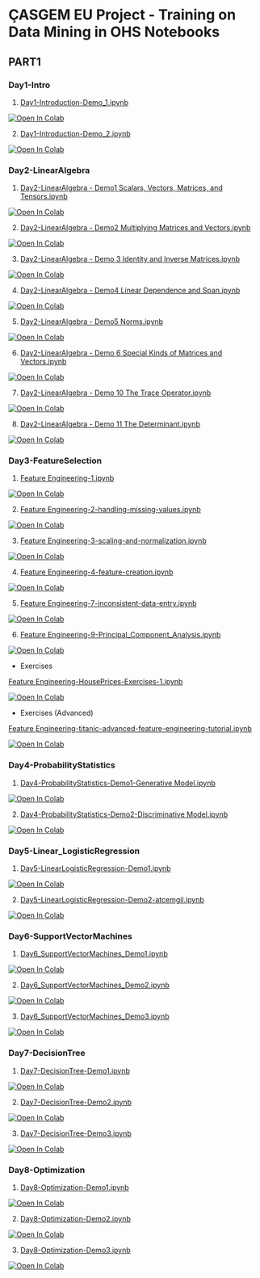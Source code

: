 # ÇASGEM EU Project - Training on Data Mining in OHS Notebooks

## PART1
### Day1-Intro
1. [Day1-Introduction-Demo_1.ipynb](https://colab.research.google.com/github/yapay-ogrenme/casgem-eu-project-training-on-data-mining/blob/main/PART1/Day1-Intro/notebooks/Day1-Introduction-Demo_1.ipynb)

[![Open In Colab](https://colab.research.google.com/assets/colab-badge.svg)](https://colab.research.google.com/github/yapay-ogrenme/casgem-eu-project-training-on-data-mining/blob/main/PART1/Day1-Intro/notebooks/Day1-Introduction-Demo_1.ipynb)

2. [Day1-Introduction-Demo_2.ipynb](https://colab.research.google.com/github/yapay-ogrenme/casgem-eu-project-training-on-data-mining/blob/main/PART1/Day1-Intro/notebooks/Day1-Introduction-Demo_2.ipynb)

[![Open In Colab](https://colab.research.google.com/assets/colab-badge.svg)](https://colab.research.google.com/github/yapay-ogrenme/casgem-eu-project-training-on-data-mining/blob/main/PART1/Day1-Intro/notebooks/Day1-Introduction-Demo_2.ipynb)


### Day2-LinearAlgebra
1. [Day2-LinearAlgebra - Demo1 Scalars, Vectors, Matrices, and Tensors.ipynb](https://colab.research.google.com/github/yapay-ogrenme/casgem-eu-project-training-on-data-mining/blob/main/PART1/Day2-LinearAlgebra/notebooks/Day2-LinearAlgebra%20-%2001%20Scalars,%20Vectors,%20Matrices%20and%20Tensors/Day2-LinearAlgebra%20-%20Demo1%20Scalars,%20Vectors,%20Matrices,%20and%20Tensors.ipynb)

[![Open In Colab](https://colab.research.google.com/assets/colab-badge.svg)](https://colab.research.google.com/github/yapay-ogrenme/casgem-eu-project-training-on-data-mining/blob/main/PART1/Day2-LinearAlgebra/notebooks/Day2-LinearAlgebra%20-%2001%20Scalars,%20Vectors,%20Matrices%20and%20Tensors/Day2-LinearAlgebra%20-%20Demo1%20Scalars,%20Vectors,%20Matrices,%20and%20Tensors.ipynb)

2. [Day2-LinearAlgebra - Demo2 Multiplying Matrices and Vectors.ipynb](https://colab.research.google.com/github/yapay-ogrenme/casgem-eu-project-training-on-data-mining/blob/main/PART1/Day2-LinearAlgebra/notebooks/Day2-LinearAlgebra%20-%2002%20Multiplying%20Matrices%20and%20Vectors/Day2-LinearAlgebra%20-%20Demo2%20Multiplying%20Matrices%20and%20Vectors.ipynb)

[![Open In Colab](https://colab.research.google.com/assets/colab-badge.svg)](https://colab.research.google.com/github/yapay-ogrenme/casgem-eu-project-training-on-data-mining/blob/main/PART1/Day2-LinearAlgebra/notebooks/Day2-LinearAlgebra%20-%2002%20Multiplying%20Matrices%20and%20Vectors/Day2-LinearAlgebra%20-%20Demo2%20Multiplying%20Matrices%20and%20Vectors.ipynb)

3. [Day2-LinearAlgebra - Demo 3 Identity and Inverse Matrices.ipynb](https://colab.research.google.com/github/yapay-ogrenme/casgem-eu-project-training-on-data-mining/blob/main/PART1/Day2-LinearAlgebra/notebooks/Day2-LinearAlgebra%20-%2003%20Identity%20and%20Inverse%20Matrices/Day2-LinearAlgebra%20-%20Demo%203%20Identity%20and%20Inverse%20Matrices.ipynb)

[![Open In Colab](https://colab.research.google.com/assets/colab-badge.svg)](https://colab.research.google.com/github/yapay-ogrenme/casgem-eu-project-training-on-data-mining/blob/main/PART1/Day2-LinearAlgebra/notebooks/Day2-LinearAlgebra%20-%2003%20Identity%20and%20Inverse%20Matrices/Day2-LinearAlgebra%20-%20Demo%203%20Identity%20and%20Inverse%20Matrices.ipynb)

4. [Day2-LinearAlgebra - Demo4 Linear Dependence and Span.ipynb](https://colab.research.google.com/github/yapay-ogrenme/casgem-eu-project-training-on-data-mining/blob/main/PART1/Day2-LinearAlgebra/notebooks/Day2-LinearAlgebra%20-%2004%20Linear%20Dependence%20and%20Span/Day2-LinearAlgebra%20-%20Demo4%20Linear%20Dependence%20and%20Span.ipynb)

[![Open In Colab](https://colab.research.google.com/assets/colab-badge.svg)](https://colab.research.google.com/github/yapay-ogrenme/casgem-eu-project-training-on-data-mining/blob/main/PART1/Day2-LinearAlgebra/notebooks/Day2-LinearAlgebra%20-%2004%20Linear%20Dependence%20and%20Span/Day2-LinearAlgebra%20-%20Demo4%20Linear%20Dependence%20and%20Span.ipynb)


5. [Day2-LinearAlgebra - Demo5 Norms.ipynb](https://colab.research.google.com/github/yapay-ogrenme/casgem-eu-project-training-on-data-mining/blob/main/PART1/Day2-LinearAlgebra/notebooks/Day2-LinearAlgebra%20-%2005%20Norms/Day2-LinearAlgebra%20-%20Demo5%20Norms.ipynb)

[![Open In Colab](https://colab.research.google.com/assets/colab-badge.svg)](https://colab.research.google.com/github/yapay-ogrenme/casgem-eu-project-training-on-data-mining/blob/main/PART1/Day2-LinearAlgebra/notebooks/Day2-LinearAlgebra%20-%2005%20Norms/Day2-LinearAlgebra%20-%20Demo5%20Norms.ipynb)


6. [Day2-LinearAlgebra - Demo 6 Special Kinds of Matrices and Vectors.ipynb](https://colab.research.google.com/github/yapay-ogrenme/casgem-eu-project-training-on-data-mining/blob/main/PART1/Day2-LinearAlgebra/notebooks/Day2-LinearAlgebra%20-%2006%20Special%20Kinds%20of%20Matrices%20and%20Vectors/Day2-LinearAlgebra%20-%20Demo%206%20Special%20Kinds%20of%20Matrices%20and%20Vectors.ipynb)

[![Open In Colab](https://colab.research.google.com/assets/colab-badge.svg)](https://colab.research.google.com/github/yapay-ogrenme/casgem-eu-project-training-on-data-mining/blob/main/PART1/Day2-LinearAlgebra/notebooks/Day2-LinearAlgebra%20-%2006%20Special%20Kinds%20of%20Matrices%20and%20Vectors/Day2-LinearAlgebra%20-%20Demo%206%20Special%20Kinds%20of%20Matrices%20and%20Vectors.ipynb)

7. [Day2-LinearAlgebra - Demo 10 The Trace Operator.ipynb](https://colab.research.google.com/github/yapay-ogrenme/casgem-eu-project-training-on-data-mining/blob/main/PART1/Day2-LinearAlgebra/notebooks/Day2-LinearAlgebra%20-%2010%20The%20Trace%20Operator/Day2-LinearAlgebra%20-%20Demo%2010%20The%20Trace%20Operator.ipynb)

[![Open In Colab](https://colab.research.google.com/assets/colab-badge.svg)](https://colab.research.google.com/github/yapay-ogrenme/casgem-eu-project-training-on-data-mining/blob/main/PART1/Day2-LinearAlgebra/notebooks/Day2-LinearAlgebra%20-%2010%20The%20Trace%20Operator/Day2-LinearAlgebra%20-%20Demo%2010%20The%20Trace%20Operator.ipynb)

8. [Day2-LinearAlgebra - Demo 11 The Determinant.ipynb](https://colab.research.google.com/github/yapay-ogrenme/casgem-eu-project-training-on-data-mining/blob/main/PART1/Day2-LinearAlgebra/notebooks/Day2-LinearAlgebra%20-%2011%20The%20Determinant/Day2-LinearAlgebra%20-%20Demo%2011%20The%20Determinant.ipynb)

[![Open In Colab](https://colab.research.google.com/assets/colab-badge.svg)](https://colab.research.google.com/github/yapay-ogrenme/casgem-eu-project-training-on-data-mining/blob/main/PART1/Day2-LinearAlgebra/notebooks/Day2-LinearAlgebra%20-%2011%20The%20Determinant/Day2-LinearAlgebra%20-%20Demo%2011%20The%20Determinant.ipynb)

### Day3-FeatureSelection

1. [Feature Engineering-1.ipynb](https://colab.research.google.com/github/yapay-ogrenme/casgem-eu-project-training-on-data-mining/blob/main/PART1/Day3-FeatureSelection/notebooks/Feature%20Engineering-1.ipynb)

[![Open In Colab](https://colab.research.google.com/assets/colab-badge.svg)](https://colab.research.google.com/github/yapay-ogrenme/casgem-eu-project-training-on-data-mining/blob/main/PART1/Day3-FeatureSelection/notebooks/Feature%20Engineering-1.ipynb)

2. [Feature Engineering-2-handling-missing-values.ipynb](https://colab.research.google.com/github/yapay-ogrenme/casgem-eu-project-training-on-data-mining/blob/main/PART1/Day3-FeatureSelection/notebooks/Feature%20Engineering-2-handling-missing-values.ipynb)

[![Open In Colab](https://colab.research.google.com/assets/colab-badge.svg)](https://colab.research.google.com/github/yapay-ogrenme/casgem-eu-project-training-on-data-mining/blob/main/PART1/Day3-FeatureSelection/notebooks/Feature%20Engineering-2-handling-missing-values.ipynb)

3. [Feature Engineering-3-scaling-and-normalization.ipynb](https://colab.research.google.com/github/yapay-ogrenme/casgem-eu-project-training-on-data-mining/blob/main/PART1/Day3-FeatureSelection/notebooks/Feature%20Engineering-3-scaling-and-normalization.ipynb)

[![Open In Colab](https://colab.research.google.com/assets/colab-badge.svg)](https://colab.research.google.com/github/yapay-ogrenme/casgem-eu-project-training-on-data-mining/blob/main/PART1/Day3-FeatureSelection/notebooks/Feature%20Engineering-3-scaling-and-normalization.ipynb)


4. [Feature Engineering-4-feature-creation.ipynb](https://colab.research.google.com/github/yapay-ogrenme/casgem-eu-project-training-on-data-mining/blob/main/PART1/Day3-FeatureSelection/notebooks/Feature%20Engineering-4-feature-creation.ipynb)

[![Open In Colab](https://colab.research.google.com/assets/colab-badge.svg)](https://colab.research.google.com/github/yapay-ogrenme/casgem-eu-project-training-on-data-mining/blob/main/PART1/Day3-FeatureSelection/notebooks/Feature%20Engineering-4-feature-creation.ipynb)

5. [Feature Engineering-7-inconsistent-data-entry.ipynb](https://colab.research.google.com/github/yapay-ogrenme/casgem-eu-project-training-on-data-mining/blob/main/PART1/Day3-FeatureSelection/notebooks/Feature%20Engineering-7-inconsistent-data-entry.ipynb)

[![Open In Colab](https://colab.research.google.com/assets/colab-badge.svg)](https://colab.research.google.com/github/yapay-ogrenme/casgem-eu-project-training-on-data-mining/blob/main/PART1/Day3-FeatureSelection/notebooks/Feature%20Engineering-7-inconsistent-data-entry.ipynb)

6. [Feature Engineering-9-Principal_Component_Analysis.ipynb](https://colab.research.google.com/github/yapay-ogrenme/casgem-eu-project-training-on-data-mining/blob/main/PART1/Feature%20Engineering-9-Principal_Component_Analysis.ipynb)

[![Open In Colab](https://colab.research.google.com/assets/colab-badge.svg)](https://colab.research.google.com/github/yapay-ogrenme/casgem-eu-project-training-on-data-mining/blob/main/PART1/Day3-FeatureSelection/notebooks/Feature%20Engineering-9-Principal_Component_Analysis.ipynb)


- Exercises 

[Feature Engineering-HousePrices-Exercises-1.ipynb](https://colab.research.google.com/github/yapay-ogrenme/casgem-eu-project-training-on-data-mining/blob/main/PART1/Feature%20Engineering-HousePrices-Exercises-1.ipynb)

[![Open In Colab](https://colab.research.google.com/assets/colab-badge.svg)](https://colab.research.google.com/github/yapay-ogrenme/casgem-eu-project-training-on-data-mining/blob/main/PART1/Day3-FeatureSelection/notebooks/Feature%20Engineering-HousePrices-Exercises-1.ipynb)


- Exercises (Advanced)

[Feature Engineering-titanic-advanced-feature-engineering-tutorial.ipynb](https://colab.research.google.com/github/yapay-ogrenme/casgem-eu-project-training-on-data-mining/blob/main/PART1/Feature%20Engineering-titanic-advanced-feature-engineering-tutorial.ipynb)

[![Open In Colab](https://colab.research.google.com/assets/colab-badge.svg)](https://colab.research.google.com/github/yapay-ogrenme/casgem-eu-project-training-on-data-mining/blob/main/PART1/Day3-FeatureSelection/notebooks/Feature%20Engineering-titanic-advanced-feature-engineering-tutorial.ipynb)


### Day4-ProbabilityStatistics

1. [Day4-ProbabilityStatistics-Demo1-Generative Model.ipynb](https://colab.research.google.com/github/yapay-ogrenme/casgem-eu-project-training-on-data-mining/blob/main/PART1/Day4-ProbabilityStatistics/notebooks/Day4-ProbabilityStatistics-Demo1-Generative%20Model.ipynb)

[![Open In Colab](https://colab.research.google.com/assets/colab-badge.svg)](https://colab.research.google.com/github/yapay-ogrenme/casgem-eu-project-training-on-data-mining/blob/main/PART1/Day4-ProbabilityStatistics/notebooks/Day4-ProbabilityStatistics-Demo1-Generative%20Model.ipynb)

2. [Day4-ProbabilityStatistics-Demo2-Discriminative Model.ipynb](https://colab.research.google.com/github/yapay-ogrenme/casgem-eu-project-training-on-data-mining/blob/main/PART1/Day4-ProbabilityStatistics/notebooks/Day4-ProbabilityStatistics-Demo2-Discriminative%20Model.ipynb)

[![Open In Colab](https://colab.research.google.com/assets/colab-badge.svg)](https://colab.research.google.com/github/yapay-ogrenme/casgem-eu-project-training-on-data-mining/blob/main/PART1/Day4-ProbabilityStatistics/notebooks/Day4-ProbabilityStatistics-Demo2-Discriminative%20Model.ipynb)


### Day5-Linear_LogisticRegression

1. [Day5-LinearLogisticRegression-Demo1.ipynb](https://colab.research.google.com/github/yapay-ogrenme/casgem-eu-project-training-on-data-mining/blob/main/PART1/Day5-Linear_LogisticRegression/notebooks/Day5-LinearLogisticRegression-Demo1.ipynb)

[![Open In Colab](https://colab.research.google.com/assets/colab-badge.svg)](https://colab.research.google.com/github/yapay-ogrenme/casgem-eu-project-training-on-data-mining/blob/main/PART1/Day5-Linear_LogisticRegression/notebooks/Day5-LinearLogisticRegression-Demo1.ipynb)

2. [Day5-LinearLogisticRegression-Demo2-atcemgil.ipynb](https://colab.research.google.com/github/yapay-ogrenme/casgem-eu-project-training-on-data-mining/blob/main/PART1/Day5-Linear_LogisticRegression/notebooks/Day5-LinearLogisticRegression-Demo2-atcemgil.ipynb)

[![Open In Colab](https://colab.research.google.com/assets/colab-badge.svg)](https://colab.research.google.com/github/yapay-ogrenme/casgem-eu-project-training-on-data-mining/blob/main/PART1/Day5-Linear_LogisticRegression/notebooks/Day5-LinearLogisticRegression-Demo2-atcemgil.ipynb)


### Day6-SupportVectorMachines

1. [Day6_SupportVectorMachines_Demo1.ipynb](https://colab.research.google.com/github/yapay-ogrenme/casgem-eu-project-training-on-data-mining/blob/main/PART1/Day6-SupportVectorMachines/notebooks/Day6_SupportVectorMachines_Demo1.ipynb)

[![Open In Colab](https://colab.research.google.com/assets/colab-badge.svg)](https://colab.research.google.com/github/yapay-ogrenme/casgem-eu-project-training-on-data-mining/blob/main/PART1/Day6-SupportVectorMachines/notebooks/Day6_SupportVectorMachines_Demo1.ipynb)

2. [Day6_SupportVectorMachines_Demo2.ipynb](https://colab.research.google.com/github/yapay-ogrenme/casgem-eu-project-training-on-data-mining/blob/main/PART1/Day6-SupportVectorMachines/notebooks/Day6_SupportVectorMachines_Demo2.ipynb)

[![Open In Colab](https://colab.research.google.com/assets/colab-badge.svg)](https://colab.research.google.com/github/yapay-ogrenme/casgem-eu-project-training-on-data-mining/blob/main/PART1/Day6-SupportVectorMachines/notebooks/Day6_SupportVectorMachines_Demo2.ipynb)


3. [Day6_SupportVectorMachines_Demo3.ipynb](https://colab.research.google.com/github/yapay-ogrenme/casgem-eu-project-training-on-data-mining/blob/main/PART1/Day6-SupportVectorMachines/notebooks/Day6_SupportVectorMachines_Demo3.ipynb)

[![Open In Colab](https://colab.research.google.com/assets/colab-badge.svg)](https://colab.research.google.com/github/yapay-ogrenme/casgem-eu-project-training-on-data-mining/blob/main/PART1/Day6-SupportVectorMachines/notebooks/Day6_SupportVectorMachines_Demo3.ipynb)


### Day7-DecisionTree

1. [Day7-DecisionTree-Demo1.ipynb](https://colab.research.google.com/github/yapay-ogrenme/casgem-eu-project-training-on-data-mining/blob/main/PART1/Day7-DecisionTree/notebooks/Day7-DecisionTree-Demo1.ipynb)

[![Open In Colab](https://colab.research.google.com/assets/colab-badge.svg)](https://colab.research.google.com/github/yapay-ogrenme/casgem-eu-project-training-on-data-mining/blob/main/PART1/Day7-DecisionTree/notebooks/Day7-DecisionTree-Demo1.ipynb)

2. [Day7-DecisionTree-Demo2.ipynb](https://colab.research.google.com/github/yapay-ogrenme/casgem-eu-project-training-on-data-mining/blob/main/PART1/Day7-DecisionTree/notebooks/Day7-DecisionTree-Demo2.ipynb)

[![Open In Colab](https://colab.research.google.com/assets/colab-badge.svg)](https://colab.research.google.com/github/yapay-ogrenme/casgem-eu-project-training-on-data-mining/blob/main/PART1/Day7-DecisionTree/notebooks/Day7-DecisionTree-Demo2.ipynb)

3. [Day7-DecisionTree-Demo3.ipynb](https://colab.research.google.com/github/yapay-ogrenme/casgem-eu-project-training-on-data-mining/blob/main/PART1/Day7-DecisionTree/notebooks/Day7-DecisionTree-Demo3.ipynb)

[![Open In Colab](https://colab.research.google.com/assets/colab-badge.svg)](https://colab.research.google.com/github/yapay-ogrenme/casgem-eu-project-training-on-data-mining/blob/main/PART1/Day7-DecisionTree/notebooks/Day7-DecisionTree-Demo3.ipynb)


### Day8-Optimization

1. [Day8-Optimization-Demo1.ipynb](https://colab.research.google.com/github/yapay-ogrenme/casgem-eu-project-training-on-data-mining/blob/main/PART1/Day8-Optimization/notebooks/Day8-Optimization-Demo1.ipynb)

[![Open In Colab](https://colab.research.google.com/assets/colab-badge.svg)](https://colab.research.google.com/github/yapay-ogrenme/casgem-eu-project-training-on-data-mining/blob/main/PART1/Day8-Optimization/notebooks/Day8-Optimization-Demo1.ipynb)

2. [Day8-Optimization-Demo2.ipynb](https://colab.research.google.com/github/yapay-ogrenme/casgem-eu-project-training-on-data-mining/blob/main/PART1/Day8-Optimization/notebooks/Day8-Optimization-Demo2.ipynb)

[![Open In Colab](https://colab.research.google.com/assets/colab-badge.svg)](https://colab.research.google.com/github/yapay-ogrenme/casgem-eu-project-training-on-data-mining/blob/main/PART1/Day8-Optimization/notebooks/Day8-Optimization-Demo2.ipynb)

3. [Day8-Optimization-Demo3.ipynb](https://colab.research.google.com/github/yapay-ogrenme/casgem-eu-project-training-on-data-mining/blob/main/PART1/Day8-Optimization/notebooks/Day8-Optimization-Demo3.ipynb)

[![Open In Colab](https://colab.research.google.com/assets/colab-badge.svg)](https://colab.research.google.com/github/yapay-ogrenme/casgem-eu-project-training-on-data-mining/blob/main/PART1/Day8-Optimization/notebooks/Day8-Optimization-Demo3.ipynb)